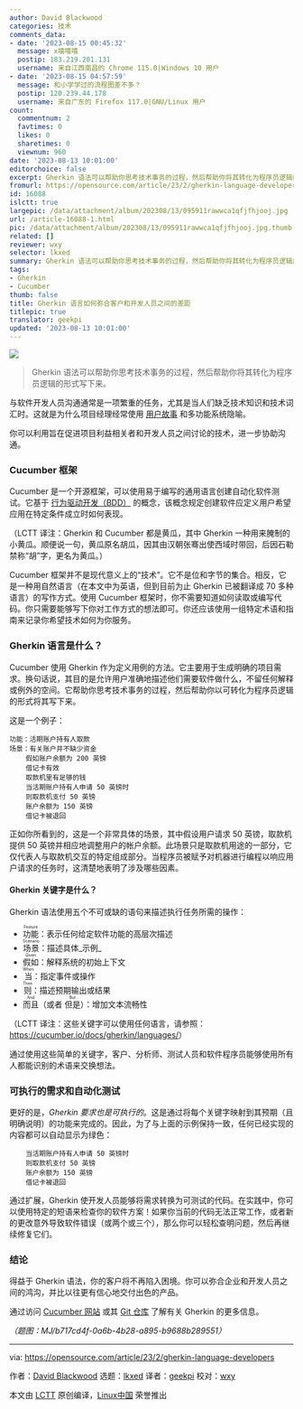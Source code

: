 ```yaml
---
author: David Blackwood
categories: 技术
comments_data:
- date: '2023-08-15 00:45:32'
  message: x嘻嘻嘻
  postip: 183.219.201.131
  username: 来自江西南昌的 Chrome 115.0|Windows 10 用户
- date: '2023-08-15 04:57:59'
  message: 和小学学过的流程图差不多？
  postip: 120.239.44.178
  username: 来自广东的 Firefox 117.0|GNU/Linux 用户
count:
  commentnum: 2
  favtimes: 0
  likes: 0
  sharetimes: 0
  viewnum: 960
date: '2023-08-13 10:01:00'
editorchoice: false
excerpt: Gherkin 语法可以帮助你思考技术事务的过程，然后帮助你将其转化为程序员逻辑的形式写下来。
fromurl: https://opensource.com/article/23/2/gherkin-language-developers
id: 16088
islctt: true
largepic: /data/attachment/album/202308/13/095911rawwca1qfjfhjooj.jpg
url: /article-16088-1.html
pic: /data/attachment/album/202308/13/095911rawwca1qfjfhjooj.jpg.thumb.jpg
related: []
reviewer: wxy
selector: lkxed
summary: Gherkin 语法可以帮助你思考技术事务的过程，然后帮助你将其转化为程序员逻辑的形式写下来。
tags:
- Gherkin
- Cucumber
thumb: false
title: Gherkin 语言如何弥合客户和开发人员之间的差距
titlepic: true
translator: geekpi
updated: '2023-08-13 10:01:00'
---
```


![](/data/attachment/album/202308/13/095911rawwca1qfjfhjooj.jpg)



> 
> Gherkin 语法可以帮助你思考技术事务的过程，然后帮助你将其转化为程序员逻辑的形式写下来。
> 
> 
> 


与软件开发人员沟通通常是一项繁重的任务，尤其是当人们缺乏技术知识和技术词汇时。这就是为什么项目经理经常使用 [用户故事](https://softwareplanetgroup.co.uk/user-stories-bridging-the-gap-between-customers-and-developers-updated/) 和多功能系统隐喻。


你可以利用旨在促进项目利益相关者和开发人员之间讨论的技术，进一步协助沟通。


### Cucumber 框架


Cucumber 是一个开源框架，可以使用易于编写的通用语言创建自动化软件测试。它基于 [行为驱动开发（BDD）](https://opensource.com/article/19/2/behavior-driven-development-tools) 的概念，该概念规定创建软件应定义用户希望应用在特定条件成立时如何表现。


（LCTT 译注：Gherkin 和 Cucumber 都是黄瓜，其中 Gherkin 一种用来腌制的小黄瓜。顺便说一句，黄瓜原名胡瓜，因其由汉朝张骞出使西域时带回，后因石勒禁称“胡”字，更名为黄瓜。）


Cucumber 框架并不是现代意义上的“技术”。它不是位和字节的集合。相反，它是一种用自然语言（在本文中为英语，但到目前为止 Gherkin 已被翻译成 70 多种语言）的写作方式。使用 Cucumber 框架时，你不需要知道如何读取或编写代码。你只需要能够写下你对工作方式的想法即可。你还应该使用一组特定术语和指南来记录你希望技术如何为你服务。


### Gherkin 语言是什么？


Cucumber 使用 Gherkin 作为定义用例的方法。它主要用于生成明确的项目需求。换句话说，其目的是允许用户准确地描述他们需要软件做什么，不留任何解释或例外的空间。它帮助你思考技术事务的过程，然后帮助你以可转化为程序员逻辑的形式将其写下来。


这是一个例子：



```
功能：活期账户持有人取款
场景：有关账户并不缺少资金
    假如账户余额为 200 英镑
    借记卡有效
    取款机里有足够的钱
    当活期账户持有人申请 50 英镑时
    则取款机支付 50 英镑
    账户余额为 150 英镑
    借记卡被退回

```

正如你所看到的，这是一个非常具体的场景，其中假设用户请求 50 英镑，取款机提供 50 英镑并相应地调整用户的帐户余额。此场景只是取款机用途的一部分，它仅代表人与取款机交互的特定组成部分。当程序员被赋予对机器进行编程以响应用户请求的任务时，这清楚地表明了涉及哪些因素。


#### Gherkin 关键字是什么？


Gherkin 语法使用五个不可或缺的语句来描述执行任务所需的操作：


* <ruby> 功能 <rt>  Feature </rt></ruby>：表示任何给定软件功能的高层次描述
* <ruby> 场景 <rt>  Scenario </rt></ruby>：描述具体\_示例\_
* <ruby> 假如 <rt>  Given </rt></ruby>：解释系统的初始上下文
* <ruby> 当 <rt>  When </rt></ruby>：指定事件或操作
* <ruby> 则 <rt>  Then </rt></ruby>：描述预期输出或结果
* <ruby> 而且 <rt>  And </rt></ruby>（或者 <ruby> 但是 <rt>  But </rt></ruby>）：增加文本流畅性


（LCTT 译注：这些关键字可以使用任何语言，请参照：<https://cucumber.io/docs/gherkin/languages/>）


通过使用这些简单的关键字，客户、分析师、测试人员和软件程序员能够使用所有人都能识别的术语来交换想法。


### 可执行的需求和自动化测试


更好的是，*Gherkin 要求也是可执行的*。这是通过将每个关键字映射到其预期（且明确说明）的功能来完成的。因此，为了与上面的示例保持一致，任何已经实现的内容都可以自动显示为绿色：



```
    当活期账户持有人申请 50 英镑时
    则取款机支付 50 英镑
    账户余额为 150 英镑
    借记卡被退回

```

通过扩展，Gherkin 使开发人员能够将需求转换为可测试的代码。在实践中，你可以使用特定的短语来检查你的软件方案！如果你当前的代码无法正常工作，或者新的更改意外导致软件错误（或两个或三个），那么你可以轻松查明问题，然后再继续修复它们。


### 结论


得益于 Gherkin 语法，你的客户将不再陷入困境。你可以弥合企业和开发人员之间的鸿沟，并比以往更有信心地交付出色的产品。


通过访问 [Cucumber 网站](https://cucumber.io/docs/gherkin/) 或其 [Git 仓库](https://github.com/cucumber/docs) 了解有关 Gherkin 的更多信息。


*（题图：MJ/b717cd4f-0a6b-4b28-a895-b9688b289551）*




---


via: <https://opensource.com/article/23/2/gherkin-language-developers>


作者：[David Blackwood](https://opensource.com/users/david-blackwood) 选题：[lkxed](https://github.com/lkxed/) 译者：[geekpi](https://github.com/geekpi) 校对：[wxy](https://github.com/wxy)


本文由 [LCTT](https://github.com/LCTT/TranslateProject) 原创编译，[Linux中国](https://linux.cn/) 荣誉推出